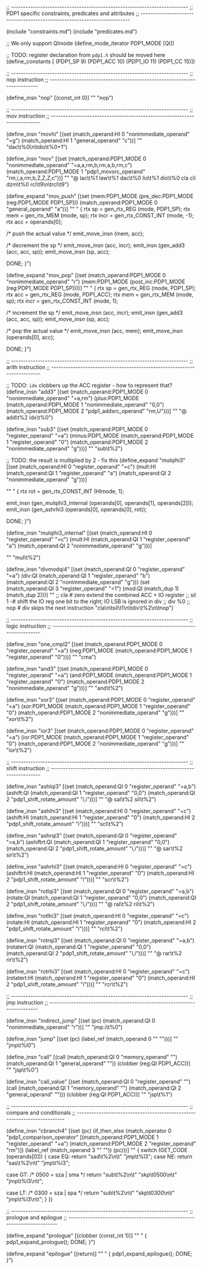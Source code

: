 ;; -------------------------------------------------------------------------
;; PDP1 specific constraints, predicates and attributes
;; -------------------------------------------------------------------------

(include "constraints.md")
(include "predicates.md")

;; We only support QImode
(define_mode_iterator PDP1_MODE [QI])

;; TODO: register declaration from `pdp1.h` should be moved here
(define_constants [
  (PDP1_SP  9)
  (PDP1_ACC 10)
  (PDP1_IO  11)
  (PDP1_CC  15)])

;; -------------------------------------------------------------------------
;; nop instruction
;; -------------------------------------------------------------------------

(define_insn "nop"
  [(const_int 0)]
  ""
  "nop")

;; -------------------------------------------------------------------------
;; mov instruction
;; -------------------------------------------------------------------------

(define_insn "movhi"
  [(set (match_operand:HI 0 "nonimmediate_operand" "=g")
	(match_operand:HI 1 "general_operand" "c"))]
  ""
  "dac\\t%0\\n\\tdio\\t%0+1")

(define_insn "mov<mode>"
  [(set (match_operand:PDP1_MODE 0 "nonimmediate_operand" "=a,a,rm,b,rm,a,b,rm,c")
	(match_operand:PDP1_MODE 1 "pdp1_movsrc_operand" "rm,i,a,rm,b,Z,Z,Z,c"))]
  ""
  "@
  lac\\t%1
  law\\t%1
  dac\\t%0
  lio\\t%1
  dio\\t%0
  cla
  cli
  dzm\\t%0
  rcl\\t9\\n\\trcl\\t9")

(define_expand "mov<mode>_push"
  [(set (mem:PDP1_MODE (pre_dec:PDP1_MODE (reg:PDP1_MODE PDP1_SP)))
  	(match_operand:PDP1_MODE 0 "general_operand" "a"))]
  ""
  "
{
  rtx sp = gen_rtx_REG (<MODE>mode, PDP1_SP);
  rtx mem = gen_rtx_MEM (<MODE>mode, sp);
  rtx incr = gen_rtx_CONST_INT (<MODE>mode, -1);
  rtx acc = operands[0];

  /* push the actual value */
  emit_move_insn (mem, acc);

  /* decrement the sp */
  emit_move_insn (acc, incr);
  emit_insn (gen_add<mode>3 (acc, acc, sp));
  emit_move_insn (sp, acc);

  DONE;
}")

(define_expand "mov<mode>_pop"
  [(set (match_operand:PDP1_MODE 0 "nonimmediate_operand" "r")
  	(mem:PDP1_MODE (post_inc:PDP1_MODE (reg:PDP1_MODE PDP1_SP))))]
  ""
  "
{
  rtx sp = gen_rtx_REG (<MODE>mode, PDP1_SP);
  rtx acc = gen_rtx_REG (<MODE>mode, PDP1_ACC);
  rtx mem = gen_rtx_MEM (<MODE>mode, sp);
  rtx incr = gen_rtx_CONST_INT (<MODE>mode, 1);

  /* increment the sp */
  emit_move_insn (acc, incr);
  emit_insn (gen_add<mode>3 (acc, acc, sp));
  emit_move_insn (sp, acc);

  /* pop the actual value */
  emit_move_insn (acc, mem);
  emit_move_insn (operands[0], acc);

  DONE;
}")

;; -------------------------------------------------------------------------
;; arith instruction
;; -------------------------------------------------------------------------

;; TODO: `idx` clobbers  up the ACC register - how to represent that?
(define_insn "add<mode>3"
  [(set (match_operand:PDP1_MODE 0 "nonimmediate_operand" "=a,rm")
	(plus:PDP1_MODE
	  (match_operand:PDP1_MODE 1 "nonimmediate_operand" "0,0")
	  (match_operand:PDP1_MODE 2 "pdp1_addsrc_operand" "rm,U")))]
  ""
  "@
  add\\t%2
  idx\\t%0")

(define_insn "sub<mode>3"
  [(set (match_operand:PDP1_MODE 0 "register_operand" "=a")
	(minus:PDP1_MODE
	  (match_operand:PDP1_MODE 1 "register_operand" "0")
	  (match_operand:PDP1_MODE 2 "nonimmediate_operand" "g")))]
  ""
  "sub\\t%2")

;; TODO: the result is multiplied by 2 - fix this
(define_expand "mulqihi3"
  [(set (match_operand:HI 0 "register_operand" "=c")
	(mult:HI
	  (match_operand:QI 1 "register_operand" "a")
	  (match_operand:QI 2 "nonimmediate_operand" "g")))]

  ""
  "
{
  rtx rot = gen_rtx_CONST_INT (HImode, 1);

  emit_insn (gen_mulqihi3_internal (operands[0], operands[1], operands[2]));
  emit_insn (gen_ashrhi3 (operands[0], operands[0], rot));

  DONE;
}")

(define_insn "mulqihi3_internal"
  [(set (match_operand:HI 0 "register_operand" "=c")
	(mult:HI
	  (match_operand:QI 1 "register_operand" "a")
	  (match_operand:QI 2 "nonimmediate_operand" "g")))]

  ""
  "mul\\t%2")

(define_insn "divmodqi4"
  [(set (match_operand:QI 0 "register_operand" "=a")
	(div:QI
	  (match_operand:QI 1 "register_operand" "b")
	  (match_operand:QI 2 "nonimmediate_operand" "g")))
   (set (match_operand:QI 3 "register_operand" "=1")
	(mod:QI
	  (match_dup 1)
	  (match_dup 2)))]
  ""
  ;; cla    # zero extend the combined ACC + IO register
  ;; sil 1 -# shift the IO reg one bit to the right; IO LSB is ignored in div
  ;; div %0
  ;; nop    # div skips the next instruction
  "cla\\n\\tsil\\t1\\n\\tdiv\\t%2\\n\\tnop")

;; -------------------------------------------------------------------------
;; logic instruction
;; -------------------------------------------------------------------------

(define_insn "one_cmpl<mode>2"
  [(set (match_operand:PDP1_MODE 0 "register_operand" "=a")
	(neg:PDP1_MODE
	  (match_operand:PDP1_MODE 1 "register_operand" "0")))]
  ""
  "cma")

(define_insn "and<mode>3"
  [(set (match_operand:PDP1_MODE 0 "register_operand" "=a")
	(and:PDP1_MODE
	  (match_operand:PDP1_MODE 1 "register_operand" "0")
	  (match_operand:PDP1_MODE 2 "nonimmediate_operand" "g")))]
  ""
  "and\\t%2")

(define_insn "xor<mode>3"
  [(set (match_operand:PDP1_MODE 0 "register_operand" "=a")
	(xor:PDP1_MODE
	  (match_operand:PDP1_MODE 1 "register_operand" "0")
	  (match_operand:PDP1_MODE 2 "nonimmediate_operand" "g")))]
  ""
  "xor\\t%2")

(define_insn "ior<mode>3"
  [(set (match_operand:PDP1_MODE 0 "register_operand" "=a")
	(ior:PDP1_MODE
	  (match_operand:PDP1_MODE 1 "register_operand" "0")
	  (match_operand:PDP1_MODE 2 "nonimmediate_operand" "g")))]
  ""
  "ior\\t%2")

;; -------------------------------------------------------------------------
;; shift instruction
;; -------------------------------------------------------------------------

(define_insn "ashlqi3"
  [(set (match_operand:QI 0 "register_operand" "=a,b")
	(ashift:QI
	  (match_operand:QI 1 "register_operand" "0,0")
	  (match_operand:QI 2 "pdp1_shift_rotate_amount" "i,i")))]
  ""
  "@
  sal\\t%2
  sil\\t%2")

(define_insn "ashlhi3"
  [(set (match_operand:HI 0 "register_operand" "=c")
	(ashift:HI
	  (match_operand:HI 1 "register_operand" "0")
	  (match_operand:HI 2 "pdp1_shift_rotate_amount" "i")))]
  ""
  "scl\\t%2")

(define_insn "ashrqi3"
  [(set (match_operand:QI 0 "register_operand" "=a,b")
	(ashiftrt:QI
	  (match_operand:QI 1 "register_operand" "0,0")
	  (match_operand:QI 2 "pdp1_shift_rotate_amount" "i,i")))]
  ""
  "@
  sar\\t%2
  sir\\t%2")

(define_insn "ashrhi3"
  [(set (match_operand:HI 0 "register_operand" "=c")
	(ashiftrt:HI
	  (match_operand:HI 1 "register_operand" "0")
	  (match_operand:HI 2 "pdp1_shift_rotate_amount" "i")))]
  ""
  "scr\\t%2")

(define_insn "rotlqi3"
  [(set (match_operand:QI 0 "register_operand" "=a,b")
	(rotate:QI
	  (match_operand:QI 1 "register_operand" "0,0")
	  (match_operand:QI 2 "pdp1_shift_rotate_amount" "i,i")))]
  ""
  "@
  ral\\t%2
  ril\\t%2")

(define_insn "rotlhi3"
  [(set (match_operand:HI 0 "register_operand" "=c")
	(rotate:HI
	  (match_operand:HI 1 "register_operand" "0")
	  (match_operand:HI 2 "pdp1_shift_rotate_amount" "i")))]
  ""
  "rcl\\t%2")

(define_insn "rotrqi3"
  [(set (match_operand:QI 0 "register_operand" "=a,b")
	(rotatert:QI
	  (match_operand:QI 1 "register_operand" "0,0")
	  (match_operand:QI 2 "pdp1_shift_rotate_amount" "i,i")))]
  ""
  "@
  rar\\t%2
  rir\\t%2")

(define_insn "rotrhi3"
  [(set (match_operand:HI 0 "register_operand" "=c")
	(rotatert:HI
	  (match_operand:HI 1 "register_operand" "0")
	  (match_operand:HI 2 "pdp1_shift_rotate_amount" "i")))]
  ""
  "rcr\\t%2")

;; -------------------------------------------------------------------------
;; jmp instruction
;; -------------------------------------------------------------------------

(define_insn "indirect_jump"
  [(set (pc) (match_operand:QI 0 "nonimmediate_operand" "r"))]
  ""
  "jmp.i\\t%0")

(define_insn "jump"
  [(set (pc)
        (label_ref (match_operand 0 "" "")))]
  ""
  "jmp\\t%l0")

(define_insn "call"
  [(call (match_operand:QI 0 "memory_operand" "")
         (match_operand:QI 1 "general_operand" ""))
   (clobber (reg:QI PDP1_ACC))]
  ""
  "jsp\\t%0")

(define_insn "call_value"
  [(set (match_operand:QI 0 "register_operand" "")
        (call (match_operand:QI 1 "memory_operand" "")
              (match_operand:QI 2 "general_operand" "")))
   (clobber (reg:QI PDP1_ACC))]
  ""
  "jsp\\t%1")

;; -------------------------------------------------------------------------
;; compare and conditionals
;; -------------------------------------------------------------------------

(define_insn "cbranch<mode>4"
  [(set (pc)
        (if_then_else
	  (match_operator 0 "pdp1_comparison_operator"
	    [(match_operand:PDP1_MODE 1 "register_operand" "+a")
	     (match_operand:PDP1_MODE 2 "register_operand" "rm")])
	  (label_ref (match_operand 3 "" ""))
	  (pc)))]
  ""
{
  switch (GET_CODE (operands[0])) {
  case EQ:
    return "sad\\t%2\\n\\t"
           "jmp\\t%l3";
  case NE:
    return "sas\\t%2\\n\\t"
           "jmp\\t%l3";

  case GT:
    /* 0500 = sza | sma */
    return "sub\\t%2\\n\\t"
           "skp\\t0500\\n\\t"
           "jmp\\t%l3\\n\\t";

  case LT:
    /* 0300 = sza | spa */
    return "sub\\t%2\\n\\t"
           "skp\\t0300\\n\\t"
           "jmp\\t%l3\\n\\t";
  }
})

;; -------------------------------------------------------------------------
;; prologue and epilogue
;; -------------------------------------------------------------------------

(define_expand "prologue"
  [(clobber (const_int 1))]
  ""
  "
{
  pdp1_expand_prologue();
  DONE;
}")

(define_expand "epilogue"
  [(return)]
  ""
  "
{
  pdp1_expand_epilogue();
  DONE;
}")
